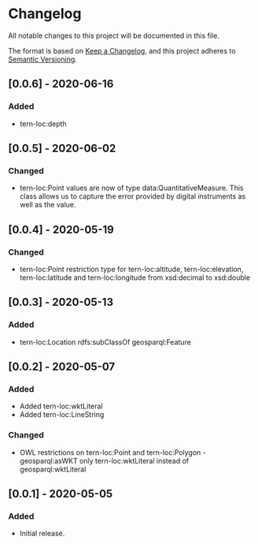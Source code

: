 # Changelog
All notable changes to this project will be documented in this file.

The format is based on [Keep a Changelog](https://keepachangelog.com/en/1.0.0/),
and this project adheres to [Semantic Versioning](https://semver.org/spec/v2.0.0.html).


## [0.0.6] - 2020-06-16
### Added
- tern-loc:depth


## [0.0.5] - 2020-06-02
### Changed
- tern-loc:Point values are now of type data:QuantitativeMeasure. This class allows us to capture the error provided by digital instruments as well as the value. 


## [0.0.4] - 2020-05-19
### Changed
- tern-loc:Point restriction type for tern-loc:altitude, tern-loc:elevation, tern-loc:latitude and tern-loc:longitude from xsd:decimal to xsd:double


## [0.0.3] - 2020-05-13
### Added
- tern-loc:Location rdfs:subClassOf geosparql:Feature


## [0.0.2] - 2020-05-07
### Added
- Added tern-loc:wktLiteral
- Added tern-loc:LineString
### Changed
- OWL restrictions on tern-loc:Point and tern-loc:Polygon - geosparql:asWKT only tern-loc:wktLiteral instead of geosparql:wktLiteral


## [0.0.1] - 2020-05-05
### Added
- Initial release.